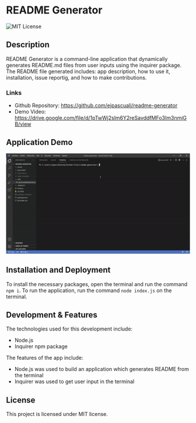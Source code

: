 # README Generator
![MIT License](https://img.shields.io/badge/license-MIT-green)


## Description

README Generator is a command-line application that dynamically generates README.md files from user inputs using the inquirer package. The README file generated includes: app description, how to use it, installation, issue reportig, and how to make contributions.


### Links

* Github Repository: https://github.com/ejpascualj/readme-generator
* Demo Video: https://drive.google.com/file/d/1pTwWj2slm6Y2reSavddfMFo3Im3nmjGB/view

## Application Demo

![ReadMe Generator app demo.](./assets/readme-demo.gif)


## Installation and Deployment

To install the necessary packages, open the terminal and run the command `npm i`. To run the application, run the command `node index.js` on the terminal.

## Development & Features

The technologies used for this development include: 
* Node.js
* Inquirer npm package

The features of the app include:
* Node.js was used to build an application which generates README from the terminal
* Inquirer was used to get user input in the terminal


## License

This project is licensed under MIT license.